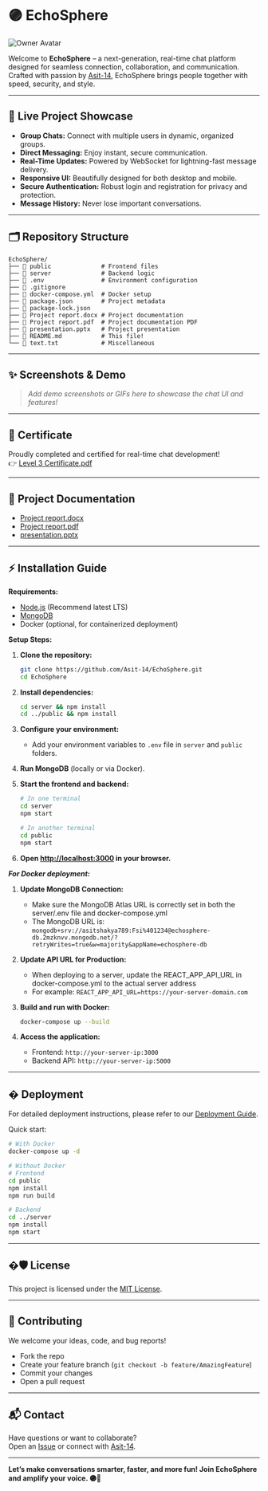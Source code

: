 # 🟣 EchoSphere

![Owner Avatar](https://avatars.githubusercontent.com/u/140405662?v=4)

Welcome to **EchoSphere** – a next-generation, real-time chat platform designed for seamless connection, collaboration, and communication.  
Crafted with passion by [Asit-14](https://github.com/Asit-14), EchoSphere brings people together with speed, security, and style.

---

## 🚀 Live Project Showcase

- **Group Chats:** Connect with multiple users in dynamic, organized groups.
- **Direct Messaging:** Enjoy instant, secure communication.
- **Real-Time Updates:** Powered by WebSocket for lightning-fast message delivery.
- **Responsive UI:** Beautifully designed for both desktop and mobile.
- **Secure Authentication:** Robust login and registration for privacy and protection.
- **Message History:** Never lose important conversations.

---

## 🗂️ Repository Structure

```
EchoSphere/
├── 📁 public              # Frontend files
├── 📁 server              # Backend logic
├── 📄 .env                # Environment configuration
├── 📄 .gitignore
├── 📄 docker-compose.yml  # Docker setup
├── 📄 package.json        # Project metadata
├── 📄 package-lock.json
├── 📄 Project report.docx # Project documentation
├── 📄 Project report.pdf  # Project documentation PDF
├── 📄 presentation.pptx   # Project presentation
├── 📄 README.md           # This file!
└── 📄 text.txt            # Miscellaneous
```

---

## ✨ Screenshots & Demo

> _Add demo screenshots or GIFs here to showcase the chat UI and features!_

---

## 🏅 Certificate

Proudly completed and certified for real-time chat development!  
👉 [Level 3 Certificate.pdf](./Level%203%20Certificate.pdf)

---

## 📝 Project Documentation

- [Project report.docx](./Project%20report.docx)
- [Project report.pdf](./Project%20report.pdf)
- [presentation.pptx](./presentation.pptx)

---

## ⚡ Installation Guide

**Requirements:**
- [Node.js](https://nodejs.org/) (Recommend latest LTS)
- [MongoDB](https://www.mongodb.com/)
- Docker (optional, for containerized deployment)

**Setup Steps:**

1. **Clone the repository:**
   ```bash
   git clone https://github.com/Asit-14/EchoSphere.git
   cd EchoSphere
   ```

2. **Install dependencies:**
   ```bash
   cd server && npm install
   cd ../public && npm install
   ```

3. **Configure your environment:**
   - Add your environment variables to `.env` file in `server` and `public` folders.

4. **Run MongoDB** (locally or via Docker).

5. **Start the frontend and backend:**
   ```bash
   # In one terminal
   cd server
   npm start

   # In another terminal
   cd public
   npm start
   ```

6. **Open [http://localhost:3000](http://localhost:3000) in your browser.**

**_For Docker deployment:_**
   
1. **Update MongoDB Connection:**
   - Make sure the MongoDB Atlas URL is correctly set in both the server/.env file and docker-compose.yml
   - The MongoDB URL is: `mongodb+srv://asitshakya789:Fsi%401234@echosphere-db.2mzknvv.mongodb.net/?retryWrites=true&w=majority&appName=echosphere-db`

2. **Update API URL for Production:**
   - When deploying to a server, update the REACT_APP_API_URL in docker-compose.yml to the actual server address
   - For example: `REACT_APP_API_URL=https://your-server-domain.com`

3. **Build and run with Docker:**
   ```bash
   docker-compose up --build
   ```

4. **Access the application:**
   - Frontend: `http://your-server-ip:3000`
   - Backend API: `http://your-server-ip:5000`

---

## � Deployment

For detailed deployment instructions, please refer to our [Deployment Guide](DEPLOYMENT_GUIDE.md).

Quick start:
```bash
# With Docker
docker-compose up -d

# Without Docker
# Frontend
cd public
npm install
npm run build

# Backend
cd ../server
npm install
npm start
```

---

## �🛡️ License

This project is licensed under the [MIT License](LICENSE).

---

## 🤝 Contributing

We welcome your ideas, code, and bug reports!
- Fork the repo
- Create your feature branch (`git checkout -b feature/AmazingFeature`)
- Commit your changes
- Open a pull request

---

## 📬 Contact

Have questions or want to collaborate?  
Open an [Issue](https://github.com/Asit-14/EchoSphere/issues) or connect with [Asit-14](https://github.com/Asit-14).

---

**Let’s make conversations smarter, faster, and more fun! Join EchoSphere and amplify your voice. 🟣💬**
